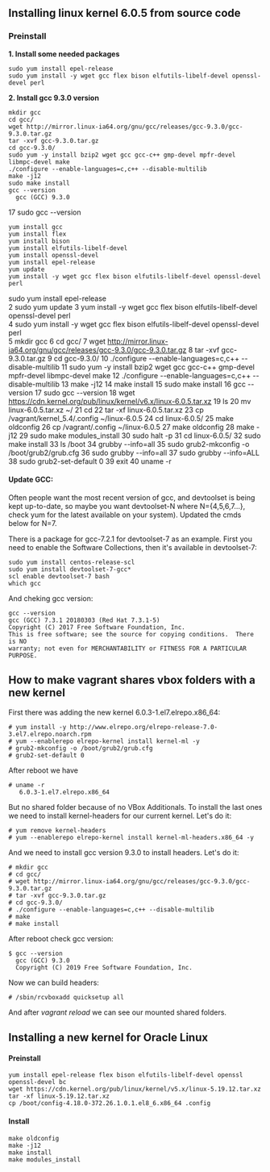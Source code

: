 ## Installing linux kernel 6.0.5 from source code 

### Preinstall 
**1. Install some needed packages**

    sudo yum install epel-release  
    sudo yum install -y wget gcc flex bison elfutils-libelf-devel openssl-devel perl
    
**2. Install gcc 9.3.0 version**
    
    mkdir gcc
    cd gcc/
    wget http://mirror.linux-ia64.org/gnu/gcc/releases/gcc-9.3.0/gcc-9.3.0.tar.gz
    tar -xvf gcc-9.3.0.tar.gz
    cd gcc-9.3.0/
    sudo yum -y install bzip2 wget gcc gcc-c++ gmp-devel mpfr-devel libmpc-devel make
    ./configure --enable-languages=c,c++ --disable-multilib
    make -j12
    sudo make install
    gcc --version
      gcc (GCC) 9.3.0

   17  sudo gcc --version

    yum install gcc  
    yum install flex  
    yum install bison   
    yum install elfutils-libelf-devel  
    yum install openssl-devel  
    yum install epel-release  
    yum update
    yum install -y wget gcc flex bison elfutils-libelf-devel openssl-devel perl  
    
sudo yum install epel-release  
    2  sudo yum update
    3  yum install -y wget gcc flex bison elfutils-libelf-devel openssl-devel perl  
    4  sudo yum install -y wget gcc flex bison elfutils-libelf-devel openssl-devel perl  
    5  mkdir gcc
    6  cd gcc/
    7  wget http://mirror.linux-ia64.org/gnu/gcc/releases/gcc-9.3.0/gcc-9.3.0.tar.gz
    8  tar -xvf gcc-9.3.0.tar.gz
    9  cd gcc-9.3.0/
   10  ./configure --enable-languages=c,c++ --disable-multilib
   11  sudo yum -y install bzip2 wget gcc gcc-c++ gmp-devel mpfr-devel libmpc-devel make
   12  ./configure --enable-languages=c,c++ --disable-multilib
   13  make -j12
   14  make install
   15  sudo make install
   16  gcc --version
   17  sudo gcc --version
   18  wget https://cdn.kernel.org/pub/linux/kernel/v6.x/linux-6.0.5.tar.xz
   19  ls
   20  mv linux-6.0.5.tar.xz ~/
   21  cd
   22  tar -xf linux-6.0.5.tar.xz 
   23  cp /vagrant/kernel_5.4/.config ~/linux-6.0.5
   24  cd linux-6.0.5/
   25  make oldconfig
   26  cp /vagrant/.config ~/linux-6.0.5
   27  make oldconfig
   28  make -j12
   29  sudo make modules_install
   30  sudo halt -p
   31  cd linux-6.0.5/
   32  sudo make install
   33  ls /boot
   34  grubby --info=all
   35  sudo grub2-mkconfig -o /boot/grub2/grub.cfg
   36  sudo grubby --info=all
   37  sudo grubby --info=ALL
   38  sudo grub2-set-default 0
   39  exit
   40  uname -r


    
  
#### Update GCC:
Often people want the most recent version of gcc, and devtoolset is being kept up-to-date, so maybe you want devtoolset-N where N={4,5,6,7...}, check yum for the latest available on your system). Updated the cmds below for N=7.  

There is a package for gcc-7.2.1 for devtoolset-7 as an example. First you need to enable the Software Collections, then it's available in devtoolset-7:  

    sudo yum install centos-release-scl
    sudo yum install devtoolset-7-gcc*
    scl enable devtoolset-7 bash
    which gcc

And cheking gcc version:  

    gcc --version  
    gcc (GCC) 7.3.1 20180303 (Red Hat 7.3.1-5)  
    Copyright (C) 2017 Free Software Foundation, Inc.  
    This is free software; see the source for copying conditions.  There is NO  
    warranty; not even for MERCHANTABILITY or FITNESS FOR A PARTICULAR PURPOSE.  
    
    
    
## How to make vagrant shares vbox folders with a new kernel

First there was adding the new kernel 6.0.3-1.el7.elrepo.x86_64:  

    # yum install -y http://www.elrepo.org/elrepo-release-7.0-3.el7.elrepo.noarch.rpm
    # yum --enablerepo elrepo-kernel install kernel-ml -y
    # grub2-mkconfig -o /boot/grub2/grub.cfg
    # grub2-set-default 0

After reboot we have 

    # uname -r
       6.0.3-1.el7.elrepo.x86_64
       
But no shared folder because of no VBox Additionals. To install the last ones we need to install kernel-headers for our current kernel. Let's do it:
 
    # yum remove kernel-headers
    # yum --enablerepo elrepo-kernel install kernel-ml-headers.x86_64 -y

And we need to install gcc version 9.3.0 to install headers. Let's do it:

    # mkdir gcc
    # cd gcc/
    # wget http://mirror.linux-ia64.org/gnu/gcc/releases/gcc-9.3.0/gcc-9.3.0.tar.gz
    # tar -xvf gcc-9.3.0.tar.gz 
    # cd gcc-9.3.0/
    # ./configure --enable-languages=c,c++ --disable-multilib
    # make
    # make install
    
After reboot check gcc version:

    $ gcc --version
      gcc (GCC) 9.3.0
      Copyright (C) 2019 Free Software Foundation, Inc.

      
Now we can build headers:

    # /sbin/rcvboxadd quicksetup all
    
And after *vagrant reload* we can see our mounted shared folders.




## Installing a new kernel for Oracle Linux 

#### Preinstall

    yum install epel-release flex bison elfutils-libelf-devel openssl openssl-devel bc
    wget https://cdn.kernel.org/pub/linux/kernel/v5.x/linux-5.19.12.tar.xz
    tar -xf linux-5.19.12.tar.xz 
    cp /boot/config-4.18.0-372.26.1.0.1.el8_6.x86_64 .config
    
#### Install

    make oldconfig
    make -j12
    make install    
    make modules_install
    
   

